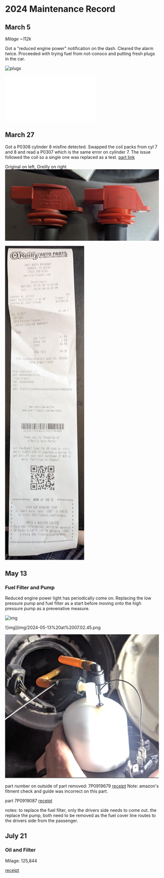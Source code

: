 # 2024 Maintenance Record

## March 5
*Milage ~112k*

Got a "reduced engine power" notification on the dash.  Cleared the alarm twice.  Proceeded with trying fuel from not-conoco and putting fresh plugs in the car.


![plugs](img/PXL_20231110_181658477.MP~2.jpg)

![receipt](receipts/porsche%20plugs%20Amazon.com%20-%20Order%20111-1248003-9741819.pdf)


## March 27

Got a P0308 cylinder 8 misfire detected.  Swapped the coil packs from cyl 7 and 8 and read a P0307 which is the same error on cylinder 7.  The issue followed the coil so a single one was replaced as a test. [part link](https://www.oreillyauto.com/detail/c/import-direct-ignition/import-direct-ignition-coil/odi0/230571/v/a/127001/automotive-suv-2014-porsche-cayenne?q=2014+porsche+cayenne+coil&pos=0)

Original on left, Oreilly on right
![coil](img/coil.png)


![receipt](receipts/coil20240327.jpg)

## May 13

### Fuel Filter and Pump
Reduced engine power light has periodically come on.  Replacing the low pressure pump and fuel filter as a start before moving onto the high pressure pump as a prevenative measure.

![img](img/2024-05-13%20at%2007.02.33.png)

![img](img/2024-05-13%20at%2007.02.45.png

![img](img/2024-05-13%20at%2007.03.08.png)

part number on outside of part removed: 7P0919679 [receipt](receipts/may_fuel_filter.pdf)  Note: amazon's fitment check and guide was incorrect on this part.  

part 7P0919087 [receipt](receipts/may_fuel_pump.pdf)

notes:
to replace the fuel filter, only the drivers side needs to come out.  the replace the pump, both need to be removed as the fuel cover line routes to the drivers side from the passenger.

## July 21

### Oil and Filter


Milage: 125,844

[receipt](receipts/jul_21_oil_filter.pdf) 
